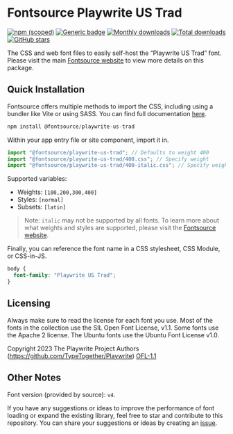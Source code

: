 # Fontsource Playwrite US Trad

[![npm (scoped)](https://img.shields.io/npm/v/@fontsource/playwrite-us-trad?color=brightgreen)](https://www.npmjs.com/package/@fontsource/playwrite-us-trad) [![Generic badge](https://img.shields.io/badge/fontsource-passing-brightgreen)](https://github.com/fontsource/fontsource) [![Monthly downloads](https://badgen.net/npm/dm/@fontsource/playwrite-us-trad)](https://github.com/fontsource/fontsource) [![Total downloads](https://badgen.net/npm/dt/@fontsource/playwrite-us-trad)](https://github.com/fontsource/fontsource) [![GitHub stars](https://img.shields.io/github/stars/fontsource/fontsource.svg?style=social&label=Star)](https://github.com/fontsource/fontsource/stargazers)

The CSS and web font files to easily self-host the “Playwrite US Trad” font. Please visit the main [Fontsource website](https://fontsource.org/fonts/playwrite-us-trad) to view more details on this package.

## Quick Installation

Fontsource offers multiple methods to import the CSS, including using a bundler like Vite or using SASS. You can find full documentation [here](https://fontsource.org/docs/getting-started/introduction).

```javascript
npm install @fontsource/playwrite-us-trad
```

Within your app entry file or site component, import it in.

```javascript
import "@fontsource/playwrite-us-trad"; // Defaults to weight 400
import "@fontsource/playwrite-us-trad/400.css"; // Specify weight
import "@fontsource/playwrite-us-trad/400-italic.css"; // Specify weight and style
```

Supported variables:
- Weights: `[100,200,300,400]`
- Styles: `[normal]`
- Subsets: `[latin]`

> Note: `italic` may not be supported by all fonts. To learn more about what weights and styles are supported, please visit the [Fontsource website](https://fontsource.org/fonts/playwrite-us-trad).

Finally, you can reference the font name in a CSS stylesheet, CSS Module, or CSS-in-JS.

```css
body {
  font-family: "Playwrite US Trad";
}
```

## Licensing
Always make sure to read the license for each font you use. Most of the fonts in the collection use the SIL Open Font License, v1.1. Some fonts use the Apache 2 license. The Ubuntu fonts use the Ubuntu Font License v1.0.

Copyright 2023 The Playwrite Project Authors (https://github.com/TypeTogether/Playwrite)
[OFL-1.1](http://scripts.sil.org/OFL)

## Other Notes
Font version (provided by source): `v4`.

If you have any suggestions or ideas to improve the performance of font loading or expand the existing library, feel free to star and contribute to this repository. You can share your suggestions or ideas by creating an [issue](https://github.com/fontsource/fontsource/issues).